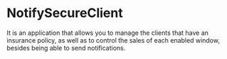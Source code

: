 # NotifySecureClient
It is an application that allows you to manage the clients that have an insurance policy, as well as to control the sales of each enabled window, besides being able to send notifications.
